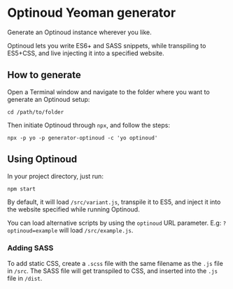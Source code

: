 # Optinoud Yeoman generator

Generate an Optinoud instance wherever you like.

Optinoud lets you write ES6+ and SASS snippets, while transpiling to ES5+CSS, and live injecting it into a specified website.

## How to generate

Open a Terminal window and navigate to the folder where you want to generate an Optinoud setup:

```shell
cd /path/to/folder
```

Then initiate Optinoud through `npx`, and follow the steps:

```shell
npx -p yo -p generator-optinoud -c 'yo optinoud'
```

## Using Optinoud

In your project directory, just run:

```shell
npm start
```

By default, it will load `/src/variant.js`, transpile it to ES5, and inject it into the website specified while running Optinoud.

You can load alternative scripts by using the `optinoud` URL parameter. E.g: `?optinoud=example` will load `/src/example.js`.

### Adding SASS

To add static CSS, create a `.scss` file with the same filename as the `.js` file in `/src`. The SASS file will get transpiled to CSS, and inserted into the `.js` file in `/dist`.
